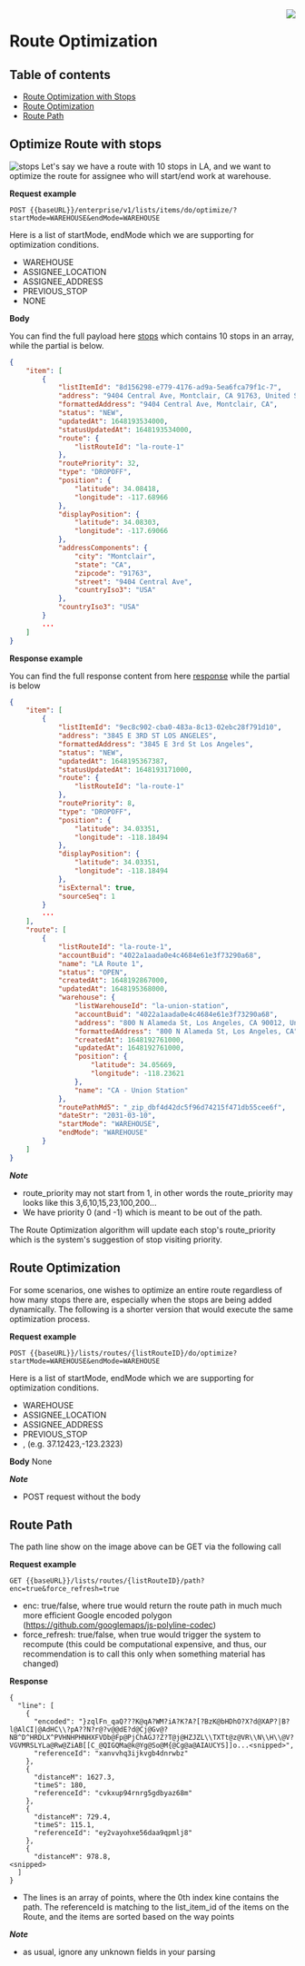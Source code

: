 <img src="../../assets/images/beans-128x128.png" align="right" />

# Route Optimization

## Table of contents

- [Route Optimization with Stops](#route-optimization-with-stops)
- [Route Optimization](#route-optimization-1)
- [Route Path](#route-path)

## Optimize Route with stops
![stops](assets/images/stops.png)
Let's say we have a route with 10 stops in LA, and we want to optimize the route for assignee who will start/end work at warehouse.

**Request example**

```
POST {{baseURL}}/enterprise/v1/lists/items/do/optimize/?startMode=WAREHOUSE&endMode=WAREHOUSE
```
Here is a list of startMode, endMode which we are supporting for optimization conditions.
- WAREHOUSE
- ASSIGNEE_LOCATION
- ASSIGNEE_ADDRESS
- PREVIOUS_STOP
- NONE

**Body**

You can find the full payload here [stops](assets/stops.json) which contains 10 stops in an array, while the partial is below.
```json
{
    "item": [
        {
            "listItemId": "8d156298-e779-4176-ad9a-5ea6fca79f1c-7",
            "address": "9404 Central Ave, Montclair, CA 91763, United States",
            "formattedAddress": "9404 Central Ave, Montclair, CA",
            "status": "NEW",
            "updatedAt": 1648193534000,
            "statusUpdatedAt": 1648193534000,
            "route": {
                "listRouteId": "la-route-1"
            },
            "routePriority": 32,
            "type": "DROPOFF",
            "position": {
                "latitude": 34.08418,
                "longitude": -117.68966
            },
            "displayPosition": {
                "latitude": 34.08303,
                "longitude": -117.69066
            },
            "addressComponents": {
                "city": "Montclair",
                "state": "CA",
                "zipcode": "91763",
                "street": "9404 Central Ave",
                "countryIso3": "USA"
            },
            "countryIso3": "USA"
        }
        ...
    ]
}
```

**Response example**

You can find the full response content from here [response](assets/optimize-route-response.json) while the partial is below


```json
{
    "item": [
        {
            "listItemId": "9ec8c902-cba0-483a-8c13-02ebc28f791d10",
            "address": "3845 E 3RD ST LOS ANGELES",
            "formattedAddress": "3845 E 3rd St Los Angeles",
            "status": "NEW",
            "updatedAt": 1648195367387,
            "statusUpdatedAt": 1648193171000,
            "route": {
                "listRouteId": "la-route-1"
            },
            "routePriority": 8,
            "type": "DROPOFF",
            "position": {
                "latitude": 34.03351,
                "longitude": -118.18494
            },
            "displayPosition": {
                "latitude": 34.03351,
                "longitude": -118.18494
            },
            "isExternal": true,
            "sourceSeq": 1
        }
        ...
    ],
    "route": [
        {
            "listRouteId": "la-route-1",
            "accountBuid": "4022a1aada0e4c4684e61e3f73290a68",
            "name": "LA Route 1",
            "status": "OPEN",
            "createdAt": 1648192867000,
            "updatedAt": 1648195368000,
            "warehouse": {
                "listWarehouseId": "la-union-station",
                "accountBuid": "4022a1aada0e4c4684e61e3f73290a68",
                "address": "800 N Alameda St, Los Angeles, CA 90012, United States",
                "formattedAddress": "800 N Alameda St, Los Angeles, CA",
                "createdAt": 1648192761000,
                "updatedAt": 1648192761000,
                "position": {
                    "latitude": 34.05669,
                    "longitude": -118.23621
                },
                "name": "CA - Union Station"
            },
            "routePathMd5": "_zip_dbf4d42dc5f96d74215f471db55cee6f",
            "dateStr": "2031-03-10",
            "startMode": "WAREHOUSE",
            "endMode": "WAREHOUSE"
        }
    ]
}

```
***Note***
- route_priority may not start from 1, in other words the route_priority may looks like this 3,6,10,15,23,100,200...
- We have priority 0 (and -1) which is meant to be out of the path.

The Route Optimization algorithm will update each stop's route_priority which is the system's suggestion of stop visiting priority.

## Route Optimization
For some scenarios, one wishes to optimize an entire route regardless of how many stops there are, especially when the stops are being added dynamically. The following is a shorter version that would execute the same optimization process.

**Request example**

```
POST {{baseURL}}/lists/routes/{listRouteID}/do/optimize?startMode=WAREHOUSE&endMode=WAREHOUSE
```
Here is a list of startMode, endMode which we are supporting for optimization conditions.
- WAREHOUSE
- ASSIGNEE_LOCATION
- ASSIGNEE_ADDRESS
- PREVIOUS_STOP
- <lat>,<lng> (e.g. 37.12423,-123.2323)

**Body**
None

***Note***
- POST request without the body

## Route Path
The path line show on the image above can be GET via the following call

**Request example**

```
GET {{baseURL}}/lists/routes/{listRouteID}/path?enc=true&force_refresh=true
```
- enc: true/false, where true would return the route path in much much more efficient Google encoded polygon (https://github.com/googlemaps/js-polyline-codec)
- force_refresh: true/false, when true would trigger the system to recompute (this could be computational expensive, and thus, our recommendation is to call this only when something material has changed)

**Response**
```
{
  "line": [
    {
      "encoded": "}zqlFn_qaQ???K@qA?WM?iA?K?A?[?BzK@bHDhO?X?d@XAP?|B?l@AlCI|@AdHC\\?pA??N?r@?v@@dE?d@Cj@Gv@?NB^D^HRDLX^PVHNHPHNHXFVDb@Fp@PjChAGJ?Z?T@j@HZJZL\\TXTt@z@VR\\N\\H\\@V?VGVMRSLYLa@Rw@ZiAB[[C_@QIGQMa@k@Yg@So@M{@Cg@a@AIAUCYS]]o...<snipped>",
      "referenceId": "xanvvhq3ijkvgb4dnrwbz"
    },
    {
      "distanceM": 1627.3,
      "timeS": 180,
      "referenceId": "cvkxup94rnrg5gdbyaz68m"
    },
    {
      "distanceM": 729.4,
      "timeS": 115.1,
      "referenceId": "ey2vayohxe56daa9qpmlj8"
    },
    {
      "distanceM": 978.8,
<snipped>
  ]
}
```
- The lines is an array of points, where the 0th index kine contains the path. The referenceId is matching to the list_item_id of the items on the Route, and the items are sorted based on the way points


***Note***
- as usual, ignore any unknown fields in your parsing

